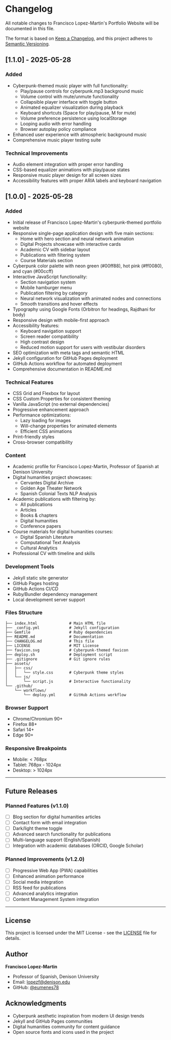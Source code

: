 # Changelog

All notable changes to Francisco Lopez-Martin's Portfolio Website will be documented in this file.

The format is based on [Keep a Changelog](https://keepachangelog.com/en/1.0.0/),
and this project adheres to [Semantic Versioning](https://semver.org/spec/v2.0.0.html).

## [1.1.0] - 2025-05-28

### Added
- Cyberpunk-themed music player with full functionality:
  - Play/pause controls for cyberpunk.mp3 background music
  - Volume control with mute/unmute functionality
  - Collapsible player interface with toggle button
  - Animated equalizer visualization during playback
  - Keyboard shortcuts (Space for play/pause, M for mute)
  - Volume preference persistence using localStorage
  - Looping audio with error handling
  - Browser autoplay policy compliance
- Enhanced user experience with atmospheric background music
- Comprehensive music player testing suite

### Technical Improvements
- Audio element integration with proper error handling
- CSS-based equalizer animations with play/pause states
- Responsive music player design for all screen sizes
- Accessibility features with proper ARIA labels and keyboard navigation

## [1.0.0] - 2025-05-28

### Added
- Initial release of Francisco Lopez-Martin's cyberpunk-themed portfolio website
- Responsive single-page application design with five main sections:
  - Home with hero section and neural network animation
  - Digital Projects showcase with interactive cards
  - Academic CV with sidebar layout
  - Publications with filtering system
  - Course Materials section
- Cyberpunk color palette with neon green (#00ff88), hot pink (#ff0080), and cyan (#00ccff)
- Interactive JavaScript functionality:
  - Section navigation system
  - Mobile hamburger menu
  - Publication filtering by category
  - Neural network visualization with animated nodes and connections
  - Smooth transitions and hover effects
- Typography using Google Fonts (Orbitron for headings, Rajdhani for body)
- Responsive design with mobile-first approach
- Accessibility features:
  - Keyboard navigation support
  - Screen reader compatibility
  - High contrast design
  - Reduced motion support for users with vestibular disorders
- SEO optimization with meta tags and semantic HTML
- Jekyll configuration for GitHub Pages deployment
- GitHub Actions workflow for automated deployment
- Comprehensive documentation in README.md

### Technical Features
- CSS Grid and Flexbox for layout
- CSS Custom Properties for consistent theming
- Vanilla JavaScript (no external dependencies)
- Progressive enhancement approach
- Performance optimizations:
  - Lazy loading for images
  - Will-change properties for animated elements
  - Efficient CSS animations
- Print-friendly styles
- Cross-browser compatibility

### Content
- Academic profile for Francisco Lopez-Martin, Professor of Spanish at Denison University
- Digital humanities project showcases:
  - Cervantes Digital Archive
  - Golden Age Theater Network
  - Spanish Colonial Texts NLP Analysis
- Academic publications with filtering by:
  - All publications
  - Articles
  - Books & chapters
  - Digital humanities
  - Conference papers
- Course materials for digital humanities courses:
  - Digital Spanish Literature
  - Computational Text Analysis
  - Cultural Analytics
- Professional CV with timeline and skills

### Development Tools
- Jekyll static site generator
- GitHub Pages hosting
- GitHub Actions CI/CD
- Ruby/Bundler dependency management
- Local development server support

### Files Structure
```
├── index.html              # Main HTML file
├── _config.yml             # Jekyll configuration
├── Gemfile                 # Ruby dependencies
├── README.md               # Documentation
├── CHANGELOG.md            # This file
├── LICENSE                 # MIT License
├── favicon.svg             # Cyberpunk-themed favicon
├── deploy.sh               # Deployment script
├── .gitignore              # Git ignore rules
├── assets/
│   ├── css/
│   │   └── style.css       # Cyberpunk theme styles
│   └── js/
│       └── script.js       # Interactive functionality
└── .github/
    └── workflows/
        └── deploy.yml      # GitHub Actions workflow
```

### Browser Support
- Chrome/Chromium 90+
- Firefox 88+
- Safari 14+
- Edge 90+

### Responsive Breakpoints
- Mobile: < 768px
- Tablet: 768px - 1024px
- Desktop: > 1024px

---

## Future Releases

### Planned Features (v1.1.0)
- [ ] Blog section for digital humanities articles
- [ ] Contact form with email integration
- [ ] Dark/light theme toggle
- [ ] Advanced search functionality for publications
- [ ] Multi-language support (English/Spanish)
- [ ] Integration with academic databases (ORCID, Google Scholar)

### Planned Improvements (v1.2.0)
- [ ] Progressive Web App (PWA) capabilities
- [ ] Enhanced animation performance
- [ ] Social media integration
- [ ] RSS feed for publications
- [ ] Advanced analytics integration
- [ ] Content Management System integration

---

## License

This project is licensed under the MIT License - see the [LICENSE](LICENSE) file for details.

## Author

**Francisco Lopez-Martin**
- Professor of Spanish, Denison University
- Email: lopezf@denison.edu
- GitHub: [@eumenes78](https://github.com/eumenes78)

## Acknowledgments

- Cyberpunk aesthetic inspiration from modern UI design trends
- Jekyll and GitHub Pages communities
- Digital humanities community for content guidance
- Open source fonts and icons used in the project
